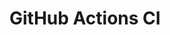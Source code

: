 # GitHub Actions CI







































































































































































































































































































































































































































































































































































































































































































































































































































































































































































































































































































































































































































































































































































































































































































































































































































































































































































































































































































































































































































































































































































































































































































































































































































































































































































































































































































































































































































































































































































































































































































































































































































































































































































































































































































































































































































































































































